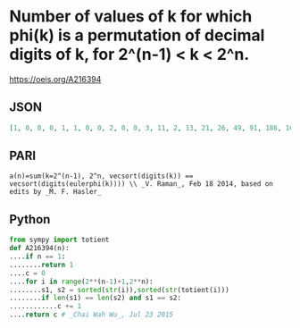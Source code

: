 # Number of values of k for which phi\(k\) is a permutation of decimal digits of k, for 2^\(n\-1\) < k < 2^n\.
https://oeis.org/A216394
## JSON
```JSON
[1, 0, 0, 0, 1, 1, 0, 0, 2, 0, 0, 3, 11, 2, 13, 21, 26, 49, 91, 186, 108, 335, 937, 500, 1681, 4208, 4156]
```
## PARI
```PARI
a(n)=sum(k=2^(n-1), 2^n, vecsort(digits(k)) == vecsort(digits(eulerphi(k)))) \\ _V. Raman_, Feb 18 2014, based on edits by _M. F. Hasler_
```
## Python
```Python
from sympy import totient
def A216394(n):
....if n == 1:
........return 1
....c = 0
....for i in range(2**(n-1)+1,2**n):
........s1, s2 = sorted(str(i)),sorted(str(totient(i)))
........if len(s1) == len(s2) and s1 == s2:
............c += 1
....return c # _Chai Wah Wu_, Jul 23 2015
```
